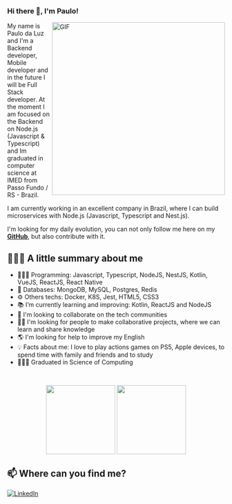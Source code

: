### Hi there 👋, I'm Paulo!

<img align="right" alt="GIF" height="400px" src="https://user-images.githubusercontent.com/47355769/151726828-d6cf4b07-5055-44c9-bb4a-6f5470c20048.png" />

My name is Paulo da Luz and I'm a Backend developer, Mobile developer and in the future I will be Full Stack developer. At the moment I am focused on the Backend on Node.js (Javascript & Typescript) and Im graduated in computer science at IMED from Passo Fundo / RS - Brazil.

I am currently working in an excellent company in Brazil, where I can build microservices with Node.js (Javascript, Typescript and Nest.js).

I'm looking for my daily evolution, you can not only follow me here on my **[GitHub](https://github.com/paulodaluz)**, but also contribute with it.

## 💁🏻‍♂️ A little summary about me

- 👨🏻‍💻 Programming: Javascript, Typescript, NodeJS, NestJS, Kotlin, VueJS, ReactJS, React Native
- 💾 Databases: MongoDB, MySQL, Postgres, Redis
- ⚙️ Others techs: Docker, K8S, Jest, HTML5, CSS3
- 📚 I’m currently learning and improving: Kotlin, ReactJS and NodeJS
- 👥 I'm looking to collaborate on the tech communities
- 👊🏻 I'm looking for people to make collaborative projects, where we can learn and share knowledge
- 🌎 I'm looking for help to improve my English
- 💡 Facts about me: I love to play actions games on PS5, Apple devices, to spend time with family and friends and to study
- 👨🏻‍🎓 Graduated in Science of Computing

<br/>

<p align="center">
   <img
      align="center"
      Height="160"
      src="https://github-readme-stats.vercel.app/api/top-langs/?username=paulodaluz&layout=compact&theme=github_dark&langs_count=6&hide=HTML"
    />
  <img   
      align="center"
      height="160" 
       src="https://github-readme-stats.vercel.app/api?username=paulodaluz&show_icons=true&theme=github_dark&count_private=true&show_icons=true&&include_all_commits=true&hide=issues"
    />
</p>

## 📫 Where can you find me?

[![LinkedIn](https://img.shields.io/badge/-LINKEDIN-blue?style=for-the-badge&logo=linkedin)](https://www.linkedin.com/in/paulo-da-luz/)
